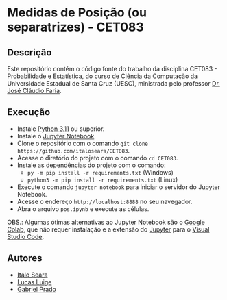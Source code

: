 # Medidas de Posição (ou separatrizes) - CET083

## Descrição

Este repositório contém o código fonte do trabalho da disciplina CET083 - Probabilidade e Estatística, do curso de Ciência da Computação da Universidade Estadual de Santa Cruz (UESC), ministrada pelo professor [Dr. José Cláudio Faria](https://www.escavador.com/sobre/953317/jose-claudio-faria).

## Execução

- Instale [Python 3.11](https://www.python.org/downloads/windows/) ou superior.
- Instale o [Jupyter Notebook](https://jupyter.org/install).
- Clone o repositório com o comando `git clone https://github.com/italoseara/CET083`.
- Acesse o diretório do projeto com o comando `cd CET083`.
- Instale as dependências do projeto com o comando:
  - `py -m pip install -r requirements.txt` (Windows)
  - `python3 -m pip install -r requirements.txt` (Linux)
- Execute o comando `jupyter notebook` para iniciar o servidor do Jupyter Notebook.
- Acesse o endereço `http://localhost:8888` no seu navegador.
- Abra o arquivo `pos.ipynb` e execute as células.

OBS.: Algumas ótimas alternativas ao Jupyter Notebook são o [Google Colab](https://colab.research.google.com/), que não requer instalação e a extensão do [Jupyter](https://marketplace.visualstudio.com/items?itemName=ms-toolsai.jupyter) para o [Visual Studio Code](https://code.visualstudio.com/).

## Autores

- [Italo Seara](https://github.com/italoseara)
- [Lucas Luige](https://github.com/lluigecm)
- [Gabriel Prado](https://github.com/Gabriel-Prd)